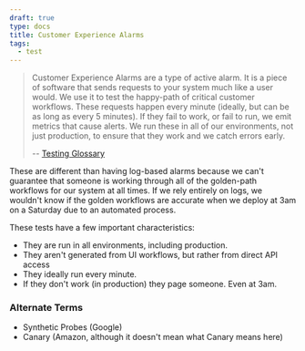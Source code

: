 ```yaml
---
draft: true
type: docs
title: Customer Experience Alarms
tags:
  - test
---
```


> Customer Experience Alarms are a type of active alarm. It is a piece of software that sends requests to your system much like a user would. We use it to test the happy-path of critical customer workflows. These requests happen every minute (ideally, but can be as long as every 5 minutes). If they fail to work, or fail to run, we emit metrics that cause alerts. We run these in all of our environments, not just production, to ensure that they work and we catch errors early.
>
> -- [Testing Glossary](../glossary#customer-experience-alarms)

These are different than having log-based alarms because we can't guarantee that someone is working through all of the golden-path workflows for our system at all times. If we rely entirely on logs, we wouldn't know if the golden workflows are accurate when we deploy at 3am on a Saturday due to an automated process.

These tests have a few important characteristics:

- They are run in all environments, including production.
- They aren't generated from UI workflows, but rather from direct API access
- They ideally run every minute.
- If they don't work (in production) they page someone. Even at 3am.

### Alternate Terms

- Synthetic Probes (Google)
- Canary (Amazon, although it doesn't mean what Canary means here)
